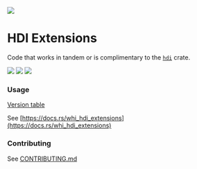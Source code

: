 [![](https://img.shields.io/crates/v/whi_hdi_extensions?style=flat-square)](https://crates.io/crates/whi_hdi_extensions)

# HDI Extensions
Code that works in tandem or is complimentary to the [`hdi`](https://docs.rs/hdi) crate.


[![](https://img.shields.io/github/issues-raw/mjbrisebois/rust-hdi-extensions?style=flat-square)](https://github.com/mjbrisebois/rust-hdi-extensions/issues)
[![](https://img.shields.io/github/issues-closed-raw/mjbrisebois/rust-hdi-extensions?style=flat-square)](https://github.com/mjbrisebois/rust-hdi-extensions/issues?q=is%3Aissue+is%3Aclosed)
[![](https://img.shields.io/github/issues-pr-raw/mjbrisebois/rust-hdi-extensions?style=flat-square)](https://github.com/mjbrisebois/rust-hdi-extensions/pulls)


### Usage

[Version table](./VERSIONS.md)

See [https://docs.rs/whi_hdi_extensions](https://docs.rs/whi_hdi_extensions)


### Contributing

See [CONTRIBUTING.md](CONTRIBUTING.md)
